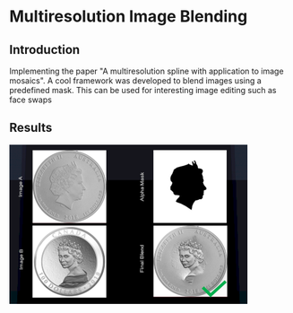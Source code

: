 # Multiresolution Image Blending

## Introduction
Implementing the paper "A multiresolution spline with application to image mosaics". 
A cool framework was developed to blend images using a predefined mask. 
This can be used for interesting image editing such as face swaps

## Results
![](image_blend.png)
